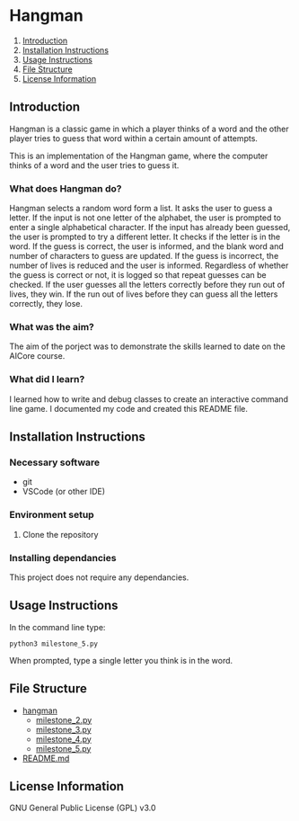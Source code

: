 # Hangman

1. [Introduction](#introduction)
2. [Installation Instructions](#installation-instructions)
3. [Usage Instructions](#usage-instructions)
4. [File Structure](#file-structure)
5. [License Information](#license-information)

## Introduction
Hangman is a classic game in which a player thinks of a word and the other player tries to guess that word within a certain amount of attempts.

This is an implementation of the Hangman game, where the computer thinks of a word and the user tries to guess it. 
### What does Hangman do?
Hangman selects a random word form a list.
It asks the user to guess a letter.
If the input is not one letter of the alphabet, the user is prompted to enter a single alphabetical character.
If the input has already been guessed, the user is prompted to try a different letter.
It checks if the letter is in the word. If the guess is correct, the user is informed, and the blank word and number of characters to guess are updated. If the guess is incorrect, the number of lives is reduced and the user is informed. Regardless of whether the guess is correct or not, it is logged so that repeat guesses can be checked.
If the user guesses all the letters correctly before they run out of lives, they win. If the run out of lives before they can guess all the letters correctly, they lose.


### What was the aim?
The aim of the porject was to demonstrate the skills learned to date on the AICore course.

### What did I learn?
I learned how to write and debug classes to create an interactive command line game. I documented my code and created this README file.

## Installation Instructions
### Necessary software
- git
- VSCode (or other IDE)


### Environment setup
1. Clone the repository

### Installing dependancies
This project does not require any dependancies. 


## Usage Instructions
In the command line type:
```
python3 milestone_5.py
```
When prompted, type a single letter you think is in the word. 


## File Structure
* [hangman](./hangman/)
    * [milestone_2.py](./hangman/milestone_2.py)
    * [milestone_3.py](./hangman/milestone_3.py)
    * [milestone_4.py](./hangman/milestone_4.py)
    * [milestone_5.py](./hangman/milestone_5.py)
* [README.md](README.md)


## License Information
GNU General Public License (GPL) v3.0